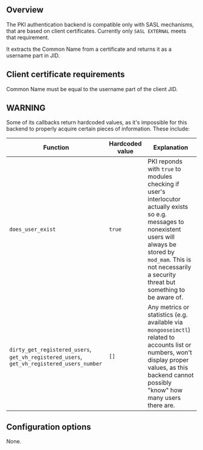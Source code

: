## Overview

The PKI authentication backend is compatible only with SASL mechanisms, that are based on client certificates.
Currently only `SASL EXTERNAL` meets that requirement.

It extracts the Common Name from a certificate and returns it as a username part in JID.

## Client certificate requirements

Common Name must be equal to the username part of the client JID.

## WARNING

Some of its callbacks return hardcoded values, as it's impossible for this backend to properly acquire certain pieces of information.
These include:

| Function | Hardcoded value | Explanation |
| ---------- | ----------------- | ----------- |
| `does_user_exist` | `true` | PKI reponds with `true` to modules checking if user's interlocutor actually exists so e.g. messages to nonexistent users will always be stored by `mod_mam`. This is not necessarily a security threat but something to be aware of. |
| `dirty_get_registered_users`, `get_vh_registered_users`, `get_vh_registered_users_number` | `[]` | Any metrics or statistics (e.g. available via `mongooseimctl`) related to accounts list or numbers, won't display proper values, as this backend cannot possibly "know" how many users there are. |

## Configuration options

None.

